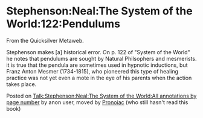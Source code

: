 
# Stephenson:Neal:The System of the World:122:Pendulums

From the Quicksilver Metaweb.

Stephenson makes [a] historical error. On p. 122 of "System of the World" he notes that pendulums are sought by Natural Philsophers and mesmerists. it is true that the pendula are sometimes used in hypnotic inductions, but Franz Anton Mesmer (1734-1815), who pioneered this type of healing practice was not yet even a mote in the eye of his parents when the action takes place. 

 Posted on [Talk:Stephenson:Neal:The System of the World:All annotations by page number](/talk-stephenson-neal-the-system-of-the-world-all-annotations-by-page-number) by anon user, moved by [Pronoiac](/user-pronoiac) (who still hasn't read this book)
